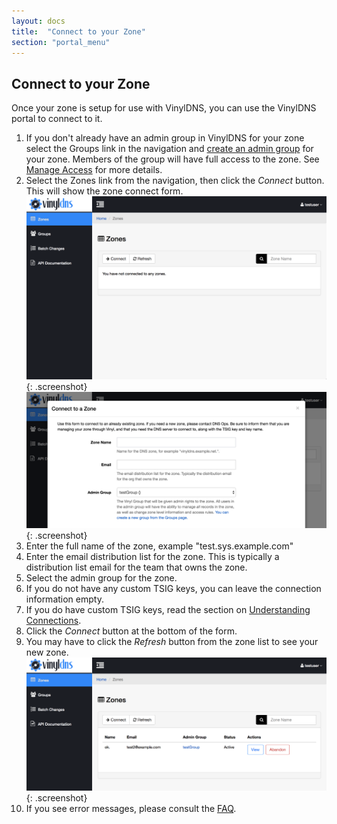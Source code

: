 ```yaml
---
layout: docs
title:  "Connect to your Zone"
section: "portal_menu"
---
```

## Connect to your Zone <a id="connectingZone"></a>
Once your zone is setup for use with VinylDNS, you can use the VinylDNS portal to connect to it.

1. If you don't already have an admin group in VinylDNS for your zone select the Groups link in the navigation and [create an admin group](create-a-group) for your zone. Members of the group will have full access to the zone. See [Manage Access](manage-access) for more details.
1. Select the Zones link from the navigation, then click the *Connect* button.  This will show the zone connect
  form. ![Zones main screenshot](../img/portal/zone-main.png){: .screenshot} ![Connect to zone form screenshot](../img/portal/connect-to-zone.png){: .screenshot}
1. Enter the full name of the zone, example "test.sys.example.com"
1. Enter the email distribution list for the zone.  This is typically a distribution list
  email for the team that owns the zone.
1. Select the admin group for the zone.
1. If you do not have any custom TSIG keys, you can leave the connection information empty.
1. If you do have custom TSIG keys, read the section on [Understanding Connections](connections).
1. Click the *Connect* button at the bottom of the form.
1. You may have to click the <i>Refresh</i> button from the zone list to see your new zone.
![Created zone listed screenshot](../img/portal/zone-list.png){: .screenshot}
1. If you see error messages, please consult the [FAQ](/faq).
